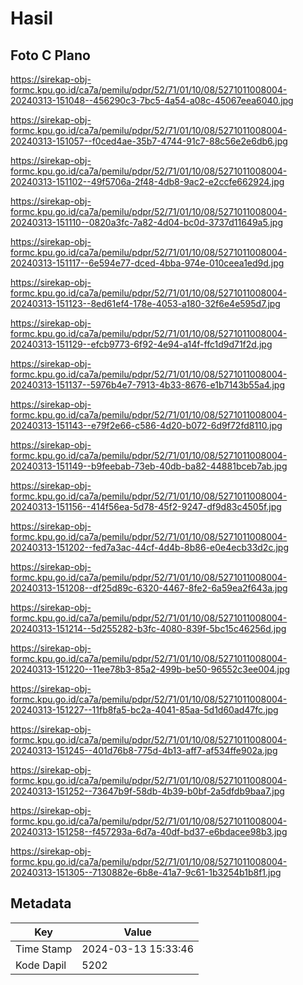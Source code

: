# Hasil

## Foto C Plano

https://sirekap-obj-formc.kpu.go.id/ca7a/pemilu/pdpr/52/71/01/10/08/5271011008004-20240313-151048--456290c3-7bc5-4a54-a08c-45067eea6040.jpg

https://sirekap-obj-formc.kpu.go.id/ca7a/pemilu/pdpr/52/71/01/10/08/5271011008004-20240313-151057--f0ced4ae-35b7-4744-91c7-88c56e2e6db6.jpg

https://sirekap-obj-formc.kpu.go.id/ca7a/pemilu/pdpr/52/71/01/10/08/5271011008004-20240313-151102--49f5706a-2f48-4db8-9ac2-e2ccfe662924.jpg

https://sirekap-obj-formc.kpu.go.id/ca7a/pemilu/pdpr/52/71/01/10/08/5271011008004-20240313-151110--0820a3fc-7a82-4d04-bc0d-3737d11649a5.jpg

https://sirekap-obj-formc.kpu.go.id/ca7a/pemilu/pdpr/52/71/01/10/08/5271011008004-20240313-151117--6e594e77-dced-4bba-974e-010ceea1ed9d.jpg

https://sirekap-obj-formc.kpu.go.id/ca7a/pemilu/pdpr/52/71/01/10/08/5271011008004-20240313-151123--8ed61ef4-178e-4053-a180-32f6e4e595d7.jpg

https://sirekap-obj-formc.kpu.go.id/ca7a/pemilu/pdpr/52/71/01/10/08/5271011008004-20240313-151129--efcb9773-6f92-4e94-a14f-ffc1d9d71f2d.jpg

https://sirekap-obj-formc.kpu.go.id/ca7a/pemilu/pdpr/52/71/01/10/08/5271011008004-20240313-151137--5976b4e7-7913-4b33-8676-e1b7143b55a4.jpg

https://sirekap-obj-formc.kpu.go.id/ca7a/pemilu/pdpr/52/71/01/10/08/5271011008004-20240313-151143--e79f2e66-c586-4d20-b072-6d9f72fd8110.jpg

https://sirekap-obj-formc.kpu.go.id/ca7a/pemilu/pdpr/52/71/01/10/08/5271011008004-20240313-151149--b9feebab-73eb-40db-ba82-44881bceb7ab.jpg

https://sirekap-obj-formc.kpu.go.id/ca7a/pemilu/pdpr/52/71/01/10/08/5271011008004-20240313-151156--414f56ea-5d78-45f2-9247-df9d83c4505f.jpg

https://sirekap-obj-formc.kpu.go.id/ca7a/pemilu/pdpr/52/71/01/10/08/5271011008004-20240313-151202--fed7a3ac-44cf-4d4b-8b86-e0e4ecb33d2c.jpg

https://sirekap-obj-formc.kpu.go.id/ca7a/pemilu/pdpr/52/71/01/10/08/5271011008004-20240313-151208--df25d89c-6320-4467-8fe2-6a59ea2f643a.jpg

https://sirekap-obj-formc.kpu.go.id/ca7a/pemilu/pdpr/52/71/01/10/08/5271011008004-20240313-151214--5d255282-b3fc-4080-839f-5bc15c46256d.jpg

https://sirekap-obj-formc.kpu.go.id/ca7a/pemilu/pdpr/52/71/01/10/08/5271011008004-20240313-151220--11ee78b3-85a2-499b-be50-96552c3ee004.jpg

https://sirekap-obj-formc.kpu.go.id/ca7a/pemilu/pdpr/52/71/01/10/08/5271011008004-20240313-151227--11fb8fa5-bc2a-4041-85aa-5d1d60ad47fc.jpg

https://sirekap-obj-formc.kpu.go.id/ca7a/pemilu/pdpr/52/71/01/10/08/5271011008004-20240313-151245--401d76b8-775d-4b13-aff7-af534ffe902a.jpg

https://sirekap-obj-formc.kpu.go.id/ca7a/pemilu/pdpr/52/71/01/10/08/5271011008004-20240313-151252--73647b9f-58db-4b39-b0bf-2a5dfdb9baa7.jpg

https://sirekap-obj-formc.kpu.go.id/ca7a/pemilu/pdpr/52/71/01/10/08/5271011008004-20240313-151258--f457293a-6d7a-40df-bd37-e6bdacee98b3.jpg

https://sirekap-obj-formc.kpu.go.id/ca7a/pemilu/pdpr/52/71/01/10/08/5271011008004-20240313-151305--7130882e-6b8e-41a7-9c61-1b3254b1b8f1.jpg


## Metadata

| Key        | Value               |
| ---------- | ------------------- |
| Time Stamp | 2024-03-13 15:33:46 |
| Kode Dapil | 5202                |



